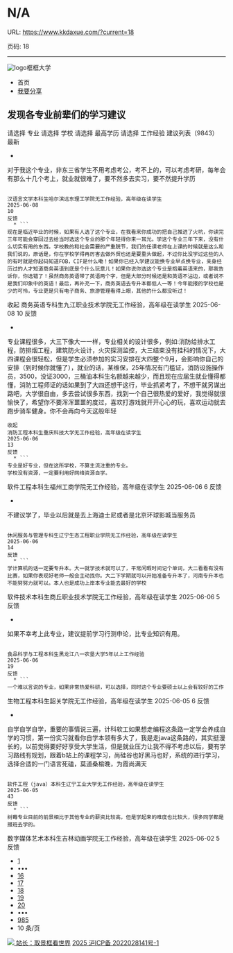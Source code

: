 # N/A

URL: https://www.kkdaxue.com/?current=18

页码: 18

---

![logo](https://www.kkdaxue.com/?current=18)框框大学
  * 首页
  * [我要分享](https://www.kkdaxue.com/post/add)


## 发现各专业前辈们的学习建议
请选择
专业
请选择
学校
请选择
最高学历
请选择
工作经验
建议列表（9843）
最新
  * ```
对于我这个专业，非东三省学生不用考虑考公，考不上的，可以考虑考研，每年会有那么十几个考上，就业就很难了，要不然多去实习，要不然提升学历
```

汉语言文学本科生哈尔滨远东理工学院无工作经验，高年级在读学生
2025-06-08
10
反馈
  * ```
现在是临近毕业的时候，如果有人选了这个专业，在我看来你成功的把自己推进了火坑，你读完三年可能会穿回过去给当时选这个专业的那个年轻得你来一耳光。学这个专业三年下来，没有什么切实有用的东西。学校教的和社会需要的严重脱节，我们的任课老师在上课的时候就是这么和我们说的，原话是，你在学校学得再厉害去做外贸也还是要重头做起，不过你比没学过这些的人的有时就是你起码知道FOB，CIF是什么嘞！如果你已经入学建议能换专业早点换专业，亲身经历过的人才知道商务英语到底是个什么玩意儿！如果你说你选这个专业是抱着英语来的，那我告诉你，你选错了！虽然商务英语带了英语两个字，但是大部分时候还是和英语不沾边，或者说不是我们印象中的英语！最后，再补充一下，商务英语去专升本都低人一等！今年能报的学校也是少的可怜，专业更是只有电子商务、旅游管理看得上眼，其他的什么都没听过！
```
收起
商务英语专科生九江职业技术学院无工作经验，高年级在读学生
2025-06-08
10
反馈
  * ```
专业课程很多，大三下像大一一样，专业相关的设计很多，例如:消防给排水工程，防排烟工程，建筑防火设计，火灾探测监控，大三结束没有挂科的情况下，大四课程会很轻松，但是学生必须参加的实习安排在大四整个9月，会影响你自己的安排（到时候你就懂了），就业的话，某维保，25年情况有门槛证，消防设施操作员，3500，没证3000，三桶油本科生名额越来越少，而且现在应届生就业懂得都懂，消防工程师证的话如果到了大四还想干这行，毕业抓紧考了，不想干就另谋出路吧，大学很自由，多去尝试很多东西，找到一个自己很热爱的爱好，我觉得就很愉快了，希望你不要浑浑噩噩的度过，喜欢打游戏就开开心心的玩，喜欢运动就去跑步骑车健身。你不会再向今天这般年轻
```
收起
消防工程本科生重庆科技大学无工作经验，高年级在读学生
2025-06-06
13
反馈
  * ```
专业是好专业，但在这所学校，不算主流注重的专业。
学校没有资源，一定要利用好网络资源自学。
```

软件工程本科生福州工商学院无工作经验，高年级在读学生
2025-06-06
6
反馈
  * ```
不建议学了，毕业以后就是去上海迪士尼或者是北京环球影城当服务员
```

休闲服务与管理专科生辽宁生态工程职业学院无工作经验，高年级在读学生
2025-06-06
14
反馈
  * ```
学计算机的话一定要专升本。大一就学技术就可以了，平常闲暇时间记个单词，大二看看有没有比赛，如果你表现好老师一般会主动找你。大二下学期就可以开始准备专升本了，河南专升本也不能努努力就可以。本人也是成功上岸本专业能去最好的学校
```

软件技术本科生商丘职业技术学院无工作经验，高年级在读学生
2025-06-06
5
反馈
  * ```
如果不幸考上此专业，建议提前学习行测申论，比专业知识有用。
```

食品科学与工程本科生黑龙江八一农垦大学5年以上工作经验
2025-06-06
19
反馈
  * ```
一个难以言说的专业，如果非常热爱科研，可以选择，同时这个专业要硕士以上会有较好的工作
```

生物工程本科生韶关学院无工作经验，高年级在读学生
2025-06-05
6
反馈
  * ```
自学自学自学，重要的事情说三遍，计科软工如果想走编程这条路一定学会养成自学的习惯，第一份实习就看你自学本领有多大了，我是走java这条路的，其实挺漫长的，以前觉得要好好享受大学生活，但是就业压力让我不得不考虑以后，要有学习路线有规划，跟着b站上的课程学习，尚硅谷也好黑马也好，系统的进行学习，选择合适的一门语言死磕，莫道桑榆晚，为霞尚满天
```

软件工程（java）本科生辽宁工业大学无工作经验，高年级在读学生
2025-06-05
43
反馈
  * ```
树莓专业目前的前景相比于其他专业的薪资比较高，但是学起来的难度也比较大，很多同学都是报班去学的。
```

数字媒体艺术本科生吉林动画学院无工作经验，高年级在读学生
2025-06-02
5
反馈


  * [1](https://www.kkdaxue.com/?current=1)
  * •••
  * [16](https://www.kkdaxue.com/?current=16)
  * [17](https://www.kkdaxue.com/?current=17)
  * [18](https://www.kkdaxue.com/?current=18)
  * [19](https://www.kkdaxue.com/?current=19)
  * [20](https://www.kkdaxue.com/?current=20)
  * •••
  * [985](https://www.kkdaxue.com/?current=985)
  * 10 条/页


[![](https://www.kkdaxue.com/?current=18) 站长：取景框看世界](https://space.bilibili.com/40427625 "1")[](https://space.bilibili.com/12890453 "2")[](https://www.laoyujianli.com "resume")
[2025 沪ICP备 2022028141号-1](https://beian.miit.gov.cn/)
